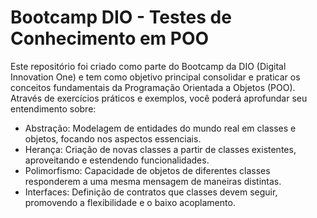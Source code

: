# Bootcamp DIO - Testes de Conhecimento em POO
Este repositório foi criado como parte do Bootcamp da DIO (Digital Innovation One) e tem como objetivo principal consolidar e praticar os conceitos fundamentais da Programação Orientada a Objetos (POO). Através de exercícios práticos e exemplos, você poderá aprofundar seu entendimento sobre:
- Abstração: Modelagem de entidades do mundo real em classes e objetos, focando nos aspectos essenciais.
- Herança: Criação de novas classes a partir de classes existentes, aproveitando e estendendo funcionalidades.
- Polimorfismo: Capacidade de objetos de diferentes classes responderem a uma mesma mensagem de maneiras distintas.
- Interfaces: Definição de contratos que classes devem seguir, promovendo a flexibilidade e o baixo acoplamento.